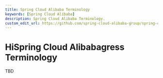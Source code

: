```yaml
---
title: Spring Cloud Alibaba Terminology
keywords: [Spring Cloud Alibaba]
description: Spring Cloud Alibaba Terminology.
custom_edit_url: https://github.com/spring-cloud-alibaba-group/spring-cloud-alibaba-group.github.io/blob/main/i18n/zh-cn/docusaurus-plugin-content-docs/current/overview/terminology.md
---
```


# HiSpring Cloud Alibabagress Terminology
TBD